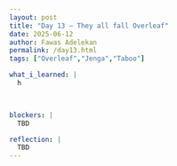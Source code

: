 ```yaml
---
layout: post
title: "Day 13 – They all fall Overleaf"
date: 2025-06-12
author: Fawas Adelekan
permalink: /day13.html
tags: ["Overleaf","Jenga","Taboo"]

what_i_learned: |
  h

  

blockers: |
  TBD

reflection: |
  TBD
---
```

